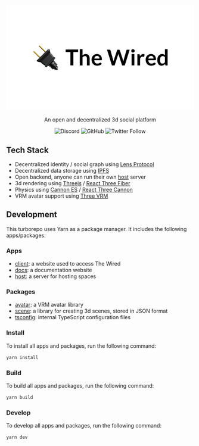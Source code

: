 <div align="center">
  <p>
    <img src="./assets/HeroRound.png" />
  </p>

  <p>An open and decentralized 3d social platform</p>

  <img alt="Discord" src="https://img.shields.io/discord/918705784311939134?label=discord">
  <img alt="GitHub" src="https://img.shields.io/github/license/wired-xr/wired">
  <img alt="Twitter Follow" src="https://img.shields.io/twitter/follow/TheWiredXR?style=social">
</div>

## Tech Stack

- Decentralized identity / social graph using [Lens Protocol](https://lens.dev/)
- Decentralized data storage using [IPFS](https://ipfs.io/)
- Open backend, anyone can run their own [host](apps/host) server
- 3d rendering using [Threejs](https://github.com/mrdoob/three.js) / [React Three Fiber](https://github.com/pmndrs/react-three-fiber)
- Physics using [Cannon ES](https://github.com/pmndrs/cannon-es) / [React Three Cannon](https://github.com/pmndrs/use-cannon/tree/master/packages/react-three-cannon#readme)
- VRM avatar support using [Three VRM](https://github.com/pixiv/three-vrm)

## Development

This turborepo uses Yarn as a package manager. It includes the following apps/packages:

### Apps

- [client](apps/client): a website used to access The Wired
- [docs](apps/docs): a documentation website
- [host](apps/host): a server for hosting spaces

### Packages

- [avatar](packages/avatar): a VRM avatar library
- [scene](packages/scene): a library for creating 3d scenes, stored in JSON format
- [tsconfig](packages/tsconfig): internal TypeScript configuration files

### Install

To install all apps and packages, run the following command:

```bash
yarn install
```

### Build

To build all apps and packages, run the following command:

```bash
yarn build
```

### Develop

To develop all apps and packages, run the following command:

```bash
yarn dev
```
